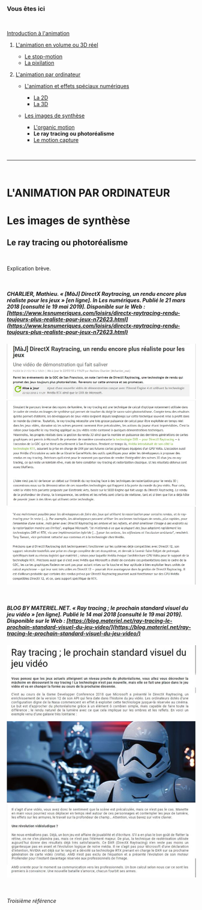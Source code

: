 <br/>

### Vous êtes ici

<br/>

[Introduction à l'animation](index.md)

1. [L'animation en volume ou 3D réel](envolume.md)

    - [Le stop-motion](stopmotion.md)
    - [La pixilation](pixilation.md)
    
2. [L'animation par ordinateur](parordinateur.md)

    - [L'animation et effets spéciaux numériques](numerique.md)
    
        * [La 2D](2d)
        * [La 3D](3d.md)
        
    - [Les images de synthèse](imagesdesynthèse.md)
    
        * [L'organic motion](organicmotion.md)
        * **Le ray tracing ou photoréalisme**
        * [Le motion capture](motioncapture.md)

<br/>

---------------------------------------------------------

<br/>

# L'ANIMATION PAR ORDINATEUR
# Les images de synthèse
## Le ray tracing ou photoréalisme

<br/>

Explication brève.

<br/>

##### CHARLIER, Mathieu. « [MàJ] DirectX Raytracing, un rendu encore plus réaliste pour les jeux » [en ligne]. In _Les numériques_. Publié le 21 mars 2018 [consulté le 19 mai 2019]. Disponible sur le Web : [https://www.lesnumeriques.com/loisirs/directx-raytracing-rendu-toujours-plus-realiste-pour-jeux-n72623.html](https://www.lesnumeriques.com/loisirs/directx-raytracing-rendu-toujours-plus-realiste-pour-jeux-n72623.html)

![Article des Numériques sur le Ray tracing](images/raytracing.JPG "Le Raytracing, encore plus de réalisme pour les jeux")
![Article des Numériques sur le Ray tracing](images/raytracingII.JPG "Le Raytracing, encore plus de réalisme pour les jeux")
![Article des Numériques sur le Ray tracing](images/raytracingIII.JPG "Le Raytracing, encore plus de réalisme pour les jeux")

<br/>

##### BLOG BY MATERIEL.NET. « Ray tracing ; le prochain standard visuel du jeu vidéo » [en ligne]. Publié le 14 mai 2018 [consulté le 19 mai 2019]. Disponible sur le Web : [https://blog.materiel.net/ray-tracing-le-prochain-standard-visuel-du-jeu-video/](https://blog.materiel.net/ray-tracing-le-prochain-standard-visuel-du-jeu-video/)

![Ray tracing ; le prochain standard visuel du jeu vidéo](images/rayI.JPG "Ray tracing ; le prochain standard visuel du jeu vidéo")![Ray tracing ; le prochain standard visuel du jeu vidéo](images/raytracingI.JPG "Ray tracing ; le prochain standard visuel du jeu vidéo")
![Ray tracing ; le prochain standard visuel du jeu vidéo](images/rayII.JPG "Ray tracing ; le prochain standard visuel du jeu vidéo")

<br/>

###### Troisième référence

<br/>
